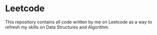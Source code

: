 # Leetcode
This repository contains all code written by me on Leetcode as a way to refresh my skills on Data Structures and Algorithm. 
